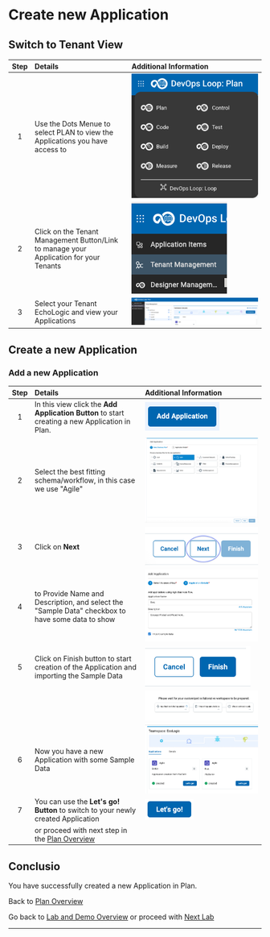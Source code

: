 # Create new Application

## Switch to Tenant View

| Step | Details                                                                                | Additional Information              |
|:----:|:---------------------------------------------------------------------------------------|:------------------------------------|
|  1   | Use the Dots Menue to select PLAN to view the Applications you have access to          | ![Dots Menue][DotsMenue]            |
|  2   | Click on the Tenant Management Button/Link to manage your Application for your Tenants | ![Tenant Management][TenantMngmnt]  |
|  3   | Select your Tenant EchoLogic and view your Applications                                | ![Tenantlist with Apps][TenantList] |

## Create a new Application

### Add a new Application

| Step | Details                                                                                          | Additional Information                          |
|:----:|:-------------------------------------------------------------------------------------------------|:------------------------------------------------|
|  1   | In this view click the **Add Application Button** to start creating a new Application in Plan.   | ![Add App Button][AddAppButton]                 |
|  2   | Select the best fitting schema/workflow, in this case we use "Agile"                             | ![New App dialog][DialogNewApp]                 |
|  3   | Click on **Next**                                                                                | ![New App Next][NextButton]                     |
|  4   | to Provide Name and Description, and select the "Sample Data" checkbox to have some data to show | ![New App dialog][NewAppDetails]                |
|  5   | Click on Finish button to start creation of the Application and importing the Sample Data        | ![New App finish][FinishButton]                 |
|      |                                                                                                  | ![New App creation process][AppCreationProcess] |
|  6   | Now you have a new Application with some Sample Data                                             | ![App List finished][Application List]          |
|  7   | You can use the **Let's go! Button** to switch to your newly created Application                 | ![Lets go button][LetsGoButton]                 |
|      | or proceed with next step in the [Plan Overview][GoBackToParentIndex]    |                                                 |

## Conclusio

You have successfully created a new Application in Plan.

Back to [Plan Overview][GoBackToParentIndex]

Go back to [Lab and Demo Overview][GoBackToDemoOverview] or proceed with [Next Lab][NextLab]

---

[GoBackToDemoOverview]: ../../index.md
[GoBackToParentIndex]: ../index.md#how-to-create-a-new-application
[NextLab]: ../index.md#lets-go-with-plan

[AddAppButton]: media/PLAN_Tenant_AddAppButton.png
[DialogNewApp]: media/PLAN_Tenant_CreateNewApp.png
[NextButton]: media/PLAN_Tenant_NewAppNext.png
[NewAppDetails]: media/PLAN_Tenant_NewAppDialog.png
[FinishButton]: media/PLAN_Tenant_NewApp_Finish.png
[AppCreationProcess]: media/PLAN_Tenant_NewApp_creation.png
[Application List]: media/PLAN_Tenant_AppListFinal.png
[LetsGoButton]: ../media/PLAN_LetsGoButton.png
[DotsMenue]: media/PLAN_Tenant_HowToSwitch1.png
[TenantMngmnt]: media/PLAN_Tenant_HowToSwitch2.png
[TenantList]: media/PLAN_Tenant_list.png